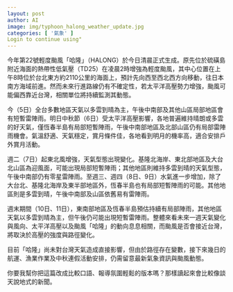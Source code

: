 ```yaml
---
layout: post
author: AI
image: img/typhoon_halong_weather_update.jpg
categories: [ '氣象' ]
Login to continue using"
---
```

今年第22號輕度颱風「哈隆」（HALONG）於今日清晨正式生成。原先位於硫磺島附近海面的熱帶性低氣壓（TD25）在凌晨2時增強為輕度颱風，其中心位置在上午8時位於台北東方約2110公里的海面上，預計先向西至西北西方向移動，往日本南方海域前進。然而未來行進路線仍有不確定性，若太平洋高壓勢力增強，颱風可能偏西靠近台灣，相關單位將持續監測其動態。

今（5日）全台多數地區天氣以多雲到晴為主，午後中南部及其他山區局部地區會有短暫雷陣雨。明日中秋節（6日）受太平洋高壓影響，各地普遍維持晴朗或多雲的好天氣，僅恆春半島有局部短暫陣雨，午後中南部地區及北部山區仍有局部雷陣雨機會。氣溫舒適、天氣穩定，賞月條件佳，各地看到明月的機率高，適合安排戶外賞月活動。

週二（7日）起東北風增強，天氣型態出現變化。基隆北海岸、東北部地區及大台北山區為迎風面，可能出現局部短暫陣雨；其他地區則維持多雲到晴的天氣型態，午後中南部仍有零星雷陣雨。至週三、週四（8日、9日）水氣進一步增加，除了大台北、基隆北海岸及東半部地區外，恆春半島也有局部短暫陣雨的可能。其他地區則是多雲到晴，午後中南部及山區依舊易有雷陣雨。

週末期間（10日、11日），東南部地區及恆春半島預估持續有局部陣雨，其他地區天氣以多雲到晴為主，但午後仍可能出現短暫雷陣雨。整體來看未來一週天氣變化與風向、太平洋高壓以及颱風「哈隆」的動向息息相關，而颱風是否會接近台灣，將取決於高壓的強度與路徑變化。

目前「哈隆」尚未對台灣天氣造成直接影響，但由於路徑存在變數，接下來幾日的航運、漁業作業及中秋連假活動安排，仍需留意最新氣象資訊與颱風動態。  

你要我幫你把這篇改成比較口語、報導氛圍輕鬆的版本嗎？那樣讀起來會比較像談天說地式的新聞。